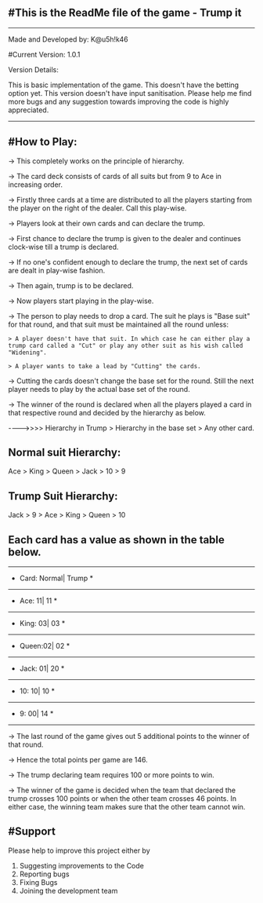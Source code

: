 #This is the ReadMe file of the game - Trump it
---------------------------------------------------
____________________________________________________________________________________________________
Made and Developed by: K@u5h!k46

#Current Version: 1.0.1

Version Details:

This is basic implementation of the game.
This doesn't have the betting option yet.
This version doesn't have input sanitisation.
Please help me find more bugs and any suggestion towards improving the code is highly appreciated.
_____________________________________________________________________________________________________

#How to Play:
-------------

-> This completely works on the principle of hierarchy.

-> The card deck consists of cards of all suits but from 9 to Ace in increasing order.

-> Firstly three cards at a time are distributed to all the players starting from the player on the right of the dealer. Call this play-wise.

-> Players look at their own cards and can declare the trump. 

-> First chance to declare the trump is given to the dealer and continues clock-wise till a trump is declared.

-> If no one's confident enough to declare the trump, the next set of cards are dealt in play-wise fashion.

-> Then again, trump is to be declared.

-> Now players start playing in the play-wise.

-> The person to play needs to drop a card. The suit he plays is "Base suit" for that round, and that suit must be maintained all the round unless:

	> A player doesn't have that suit. In which case he can either play a trump card called a "Cut" or play any other suit as his wish called "Widening".
	
	> A player wants to take a lead by "Cutting" the cards.
	
-> Cutting the cards doesn't change the base set for the round. Still the next player needs to play by the actual base set of the round.

-> The winner of the round is declared when all the players played a card in that respective round and decided by the hierarchy as below.


---->>>> Hierarchy in Trump > Hierarchy in the base set > Any other card.


Normal suit Hierarchy:
----------------------
Ace > King > Queen > Jack > 10 > 9

Trump Suit Hierarchy:
--------------------
Jack > 9 > Ace > King > Queen > 10


Each card has a value as shown in the table below.
-------------------------------------------------

*************************
* Card:	Normal|	Trump	*
*************************
* Ace:	11|	11	*
*************************
* King:	03|	03	*
*************************
* Queen:02|	02	*
*************************
* Jack:	01|	20	*
*************************
*  10:	10|	10	*
*************************
*   9:	00|	14	*
*************************

-> The last round of the game gives out 5 additional points to the winner of that round.

-> Hence the total points per game are 146.

-> The trump declaring team requires 100 or more points to win.

-> The winner of the game is decided when the team that declared the trump crosses 100 points or when the other team crosses 46 points. In either case, the winning team makes sure that the other team cannot win.


#Support
--------

Please help to improve this project either by 
1) Suggesting improvements to the Code
2) Reporting bugs 
3) Fixing Bugs
4) Joining the development team
